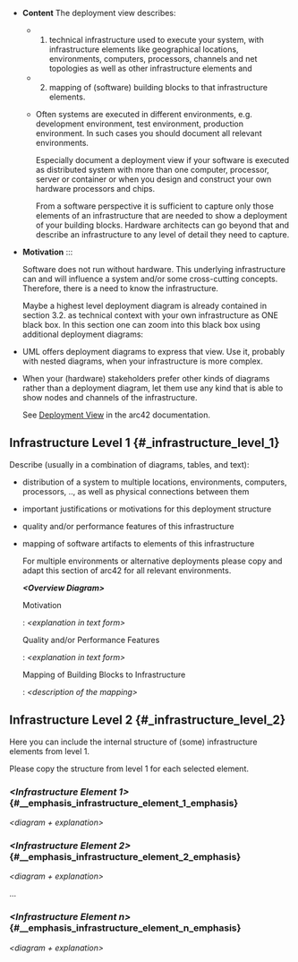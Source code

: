 - **Content**
  The deployment view describes:
	- 1.  technical infrastructure used to execute your system, with   infrastructure elements like geographical locations, environments,  computers, processors, channels and net topologies as well as other  infrastructure elements and
	- 2.  mapping of (software) building blocks to that infrastructure
	    elements.
	- Often systems are executed in different environments, e.g. development environment, test environment, production environment. In such cases you should document all relevant environments.
	  
	  Especially document a deployment view if your software is executed as distributed system with more than one computer, processor, server or container or when you design and construct your own hardware processors and chips.
	  
	  From a software perspective it is sufficient to capture only those elements of an infrastructure that are needed to show a deployment of your building blocks. Hardware architects can go beyond that and describe an infrastructure to any level of detail they need to capture.
- **Motivation**
  :::
  
  Software does not run without hardware. This underlying infrastructure
  can and will influence a system and/or some cross-cutting concepts.
  Therefore, there is a need to know the infrastructure.
  
  Maybe a highest level deployment diagram is already contained in section
  3.2. as technical context with your own infrastructure as ONE black box.
  In this section one can zoom into this black box using additional
  deployment diagrams:
- UML offers deployment diagrams to express that view. Use it,
    probably with nested diagrams, when your infrastructure is more
    complex.
- When your (hardware) stakeholders prefer other kinds of diagrams
    rather than a deployment diagram, let them use any kind that is able
    to show nodes and channels of the infrastructure.
  
  See [Deployment View](https://docs.arc42.org/section-7/) in the arc42
  documentation.
## Infrastructure Level 1 {#_infrastructure_level_1}

Describe (usually in a combination of diagrams, tables, and text):
- distribution of a system to multiple locations, environments,
    computers, processors, .., as well as physical connections between
    them
- important justifications or motivations for this deployment
    structure
- quality and/or performance features of this infrastructure
- mapping of software artifacts to elements of this infrastructure
  
  For multiple environments or alternative deployments please copy and
  adapt this section of arc42 for all relevant environments.
  
  ***\<Overview Diagram>***
  
  Motivation
  
  :   *\<explanation in text form>*
  
  Quality and/or Performance Features
  
  :   *\<explanation in text form>*
  
  Mapping of Building Blocks to Infrastructure
  
  :   *\<description of the mapping>*
## Infrastructure Level 2 {#_infrastructure_level_2}

Here you can include the internal structure of (some) infrastructure
elements from level 1.

Please copy the structure from level 1 for each selected element.
### *\<Infrastructure Element 1>* {#__emphasis_infrastructure_element_1_emphasis}

*\<diagram + explanation>*
### *\<Infrastructure Element 2>* {#__emphasis_infrastructure_element_2_emphasis}

*\<diagram + explanation>*

...
### *\<Infrastructure Element n>* {#__emphasis_infrastructure_element_n_emphasis}

*\<diagram + explanation>*